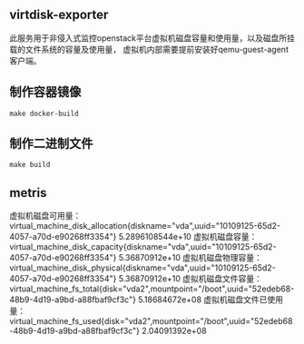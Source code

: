 ## virtdisk-exporter
此服务用于非侵入式监控openstack平台虚拟机磁盘容量和使用量，以及磁盘所挂载的文件系统的容量及使用量，
虚拟机内部需要提前安装好qemu-guest-agent客户端。

## 制作容器镜像
```make docker-build```

## 制作二进制文件
```make build```

## metris
虚拟机磁盘可用量： virtual_machine_disk_allocation{diskname="vda",uuid="10109125-65d2-4057-a70d-e90268ff3354"} 5.2896108544e+10
虚拟机磁盘容量： virtual_machine_disk_capacity{diskname="vda",uuid="10109125-65d2-4057-a70d-e90268ff3354"} 5.36870912e+10
虚拟机磁盘物理容量： virtual_machine_disk_physical{diskname="vda",uuid="10109125-65d2-4057-a70d-e90268ff3354"} 5.36870912e+10
虚拟机磁盘文件容量：virtual_machine_fs_total{disk="vda2",mountpoint="/boot",uuid="52edeb68-48b9-4d19-a9bd-a88fbaf9cf3c"} 5.18684672e+08
虚拟机磁盘文件已使用量：virtual_machine_fs_used{disk="vda2",mountpoint="/boot",uuid="52edeb68-48b9-4d19-a9bd-a88fbaf9cf3c"} 2.04091392e+08
